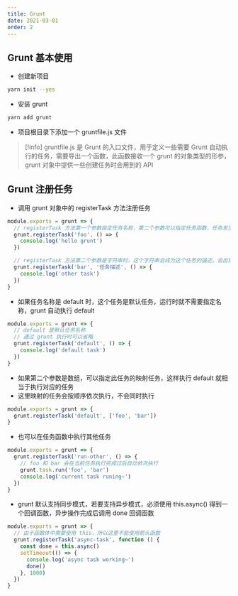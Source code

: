 ```yaml
---
title: Grunt
date: 2021-03-01
order: 2
---
```


## Grunt 基本使用

- 创建新项目

```bash
yarn init --yes
```

- 安装 grunt

```bash
yarn add grunt
```

- 项目根目录下添加一个 gruntfile.js 文件

> [!info]
> gruntfile.js 是 Grunt 的入口文件，用于定义一些需要 Grunt 自动执行的任务，需要导出一个函数，此函数接收一个 grunt 的对象类型的形参，grunt 对象中提供一些创建任务时会用到的 API

## Grunt 注册任务

- 调用 grunt 对象中的 registerTask 方法注册任务

```javascript
module.exports = grunt => {
  // registerTask 方法第一个参数指定任务名称，第二个参数可以指定任务函数，任务发生时自动执行的函数
  grunt.registerTask('foo', () => {
    console.log('hello grunt')
  })

  // registerTask 方法第二个参数是字符串时，这个字符串会成为这个任务的描述，会出现在 grunt 的帮助信息中
  grunt.registerTask('bar', '任务描述', () => {
    console.log('other task')
  })
}
```

- 如果任务名称是 default 时，这个任务是默认任务，运行时就不需要指定名称，grunt 自动执行 default

```javascript
module.exports = grunt => {
  // default 是默认任务名称
  // 通过 grunt 执行时可以省略
  grunt.registerTask('default', () => {
    console.log('default task')
  })
}
```

- 如果第二个参数是数组，可以指定此任务的映射任务，这样执行 default 就相当于执行对应的任务
- 这里映射的任务会按顺序依次执行，不会同时执行

```javascript
module.exports = grunt => {
  grunt.registerTask('default', ['foo', 'bar'])
}
```

- 也可以在任务函数中执行其他任务

```javascript
module.exports = grunt => {
  grunt.registerTask('run-other', () => {
    // foo 和 bar 会在当前任务执行完成过后自动依次执行
    grunt.task.run('foo', 'bar')
    console.log('current task runing~')
  })
}
```

- grunt 默认支持同步模式，若要支持异步模式，必须使用 this.async() 得到一个回调函数，异步操作完成后调用 done 回调函数

```javascript
module.exports = grunt => {
  // 由于函数体中需要使用 this，所以这里不能使用箭头函数
  grunt.registerTask('async-task', function () {
    const done = this.async()
    setTimeout(() => {
      console.log('async task working~')
      done()
    }, 1000)
  })
}
```

